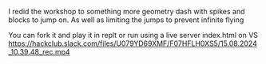 I redid the workshop to something more geometry dash with spikes and blocks to jump on. 
As well as  limiting the jumps to prevent infinite flying

You can fork it and play it in replt or run using a live server index.html on VS
https://hackclub.slack.com/files/U079YD69XMF/F07HFLH0XS5/15.08.2024_10.39.48_rec.mp4
